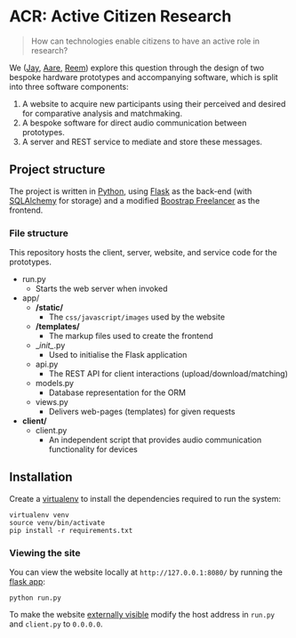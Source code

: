 # ACR: Active Citizen Research


> How can technologies enable citizens to have an active role in research?

We ([Jay](https://openlab.ncl.ac.uk/people/b5060990/),
[Aare](https://openlab.ncl.ac.uk/people/b5064252/),
[Reem](https://openlab.ncl.ac.uk/people/b5017717/)) explore this question through the design of
two bespoke hardware prototypes and accompanying software, which is split into three software components:

1. A website to acquire new participants using their perceived and desired
for comparative analysis and matchmaking.
2. A bespoke software for direct audio communication between prototypes.
3. A server and REST service to mediate and store these messages.

## Project structure

The project is written in [Python](https://www.python.org/),
using [Flask](http://flask.pocoo.org/) as the back-end (with
[SQLAlchemy](http://flask-sqlalchemy.pocoo.org/2.1/) for storage) and a modified
[Boostrap Freelancer](https://github.com/BlackrockDigital/startbootstrap-freelancer)
as the frontend.

### File structure

This repository hosts the client, server, website, and service code for the prototypes.

- run.py
    - Starts the web server when invoked
- app/
    - **/static/**
        - The `css/javascript/images` used by the website
    - **/templates/**
        - The markup files used to create the frontend
    - \__init\__.py
        - Used to initialise the Flask application
    - api.py
        - The REST API for client interactions (upload/download/matching)
    - models.py
        - Database representation for the ORM
    - views.py
        - Delivers web-pages (templates) for given requests
- **client/**
    - client.py
        - An independent script that provides audio communication functionality for devices

## Installation

Create a [virtualenv](http://docs.python-guide.org/en/latest/dev/virtualenvs/) to
install the dependencies required to run the system:

    virtualenv venv
    source venv/bin/activate
    pip install -r requirements.txt

### Viewing the site

You can view the website locally at `http://127.0.0.1:8080/` by running the
[flask app](https://github.com/jawrainey/jar/blob/master/run.py):

    python run.py

To make the website [externally visible](http://flask.pocoo.org/docs/0.11/quickstart/#a-minimal-application)
modify the host address in `run.py` and `client.py` to `0.0.0.0`.